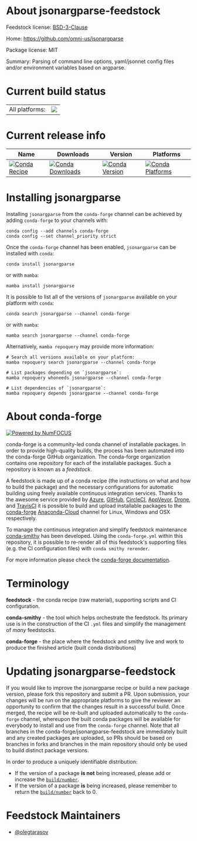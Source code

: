 About jsonargparse-feedstock
============================

Feedstock license: [BSD-3-Clause](https://github.com/conda-forge/jsonargparse-feedstock/blob/main/LICENSE.txt)

Home: https://github.com/omni-us/jsonargparse

Package license: MIT

Summary: Parsing of command line options, yaml/jsonnet config files and/or environment variables based on argparse.

Current build status
====================


<table><tr><td>All platforms:</td>
    <td>
      <a href="https://dev.azure.com/conda-forge/feedstock-builds/_build/latest?definitionId=13809&branchName=main">
        <img src="https://dev.azure.com/conda-forge/feedstock-builds/_apis/build/status/jsonargparse-feedstock?branchName=main">
      </a>
    </td>
  </tr>
</table>

Current release info
====================

| Name | Downloads | Version | Platforms |
| --- | --- | --- | --- |
| [![Conda Recipe](https://img.shields.io/badge/recipe-jsonargparse-green.svg)](https://anaconda.org/conda-forge/jsonargparse) | [![Conda Downloads](https://img.shields.io/conda/dn/conda-forge/jsonargparse.svg)](https://anaconda.org/conda-forge/jsonargparse) | [![Conda Version](https://img.shields.io/conda/vn/conda-forge/jsonargparse.svg)](https://anaconda.org/conda-forge/jsonargparse) | [![Conda Platforms](https://img.shields.io/conda/pn/conda-forge/jsonargparse.svg)](https://anaconda.org/conda-forge/jsonargparse) |

Installing jsonargparse
=======================

Installing `jsonargparse` from the `conda-forge` channel can be achieved by adding `conda-forge` to your channels with:

```
conda config --add channels conda-forge
conda config --set channel_priority strict
```

Once the `conda-forge` channel has been enabled, `jsonargparse` can be installed with `conda`:

```
conda install jsonargparse
```

or with `mamba`:

```
mamba install jsonargparse
```

It is possible to list all of the versions of `jsonargparse` available on your platform with `conda`:

```
conda search jsonargparse --channel conda-forge
```

or with `mamba`:

```
mamba search jsonargparse --channel conda-forge
```

Alternatively, `mamba repoquery` may provide more information:

```
# Search all versions available on your platform:
mamba repoquery search jsonargparse --channel conda-forge

# List packages depending on `jsonargparse`:
mamba repoquery whoneeds jsonargparse --channel conda-forge

# List dependencies of `jsonargparse`:
mamba repoquery depends jsonargparse --channel conda-forge
```


About conda-forge
=================

[![Powered by
NumFOCUS](https://img.shields.io/badge/powered%20by-NumFOCUS-orange.svg?style=flat&colorA=E1523D&colorB=007D8A)](https://numfocus.org)

conda-forge is a community-led conda channel of installable packages.
In order to provide high-quality builds, the process has been automated into the
conda-forge GitHub organization. The conda-forge organization contains one repository
for each of the installable packages. Such a repository is known as a *feedstock*.

A feedstock is made up of a conda recipe (the instructions on what and how to build
the package) and the necessary configurations for automatic building using freely
available continuous integration services. Thanks to the awesome service provided by
[Azure](https://azure.microsoft.com/en-us/services/devops/), [GitHub](https://github.com/),
[CircleCI](https://circleci.com/), [AppVeyor](https://www.appveyor.com/),
[Drone](https://cloud.drone.io/welcome), and [TravisCI](https://travis-ci.com/)
it is possible to build and upload installable packages to the
[conda-forge](https://anaconda.org/conda-forge) [Anaconda-Cloud](https://anaconda.org/)
channel for Linux, Windows and OSX respectively.

To manage the continuous integration and simplify feedstock maintenance
[conda-smithy](https://github.com/conda-forge/conda-smithy) has been developed.
Using the ``conda-forge.yml`` within this repository, it is possible to re-render all of
this feedstock's supporting files (e.g. the CI configuration files) with ``conda smithy rerender``.

For more information please check the [conda-forge documentation](https://conda-forge.org/docs/).

Terminology
===========

**feedstock** - the conda recipe (raw material), supporting scripts and CI configuration.

**conda-smithy** - the tool which helps orchestrate the feedstock.
                   Its primary use is in the construction of the CI ``.yml`` files
                   and simplify the management of *many* feedstocks.

**conda-forge** - the place where the feedstock and smithy live and work to
                  produce the finished article (built conda distributions)


Updating jsonargparse-feedstock
===============================

If you would like to improve the jsonargparse recipe or build a new
package version, please fork this repository and submit a PR. Upon submission,
your changes will be run on the appropriate platforms to give the reviewer an
opportunity to confirm that the changes result in a successful build. Once
merged, the recipe will be re-built and uploaded automatically to the
`conda-forge` channel, whereupon the built conda packages will be available for
everybody to install and use from the `conda-forge` channel.
Note that all branches in the conda-forge/jsonargparse-feedstock are
immediately built and any created packages are uploaded, so PRs should be based
on branches in forks and branches in the main repository should only be used to
build distinct package versions.

In order to produce a uniquely identifiable distribution:
 * If the version of a package **is not** being increased, please add or increase
   the [``build/number``](https://docs.conda.io/projects/conda-build/en/latest/resources/define-metadata.html#build-number-and-string).
 * If the version of a package **is** being increased, please remember to return
   the [``build/number``](https://docs.conda.io/projects/conda-build/en/latest/resources/define-metadata.html#build-number-and-string)
   back to 0.

Feedstock Maintainers
=====================

* [@olegtarasov](https://github.com/olegtarasov/)

